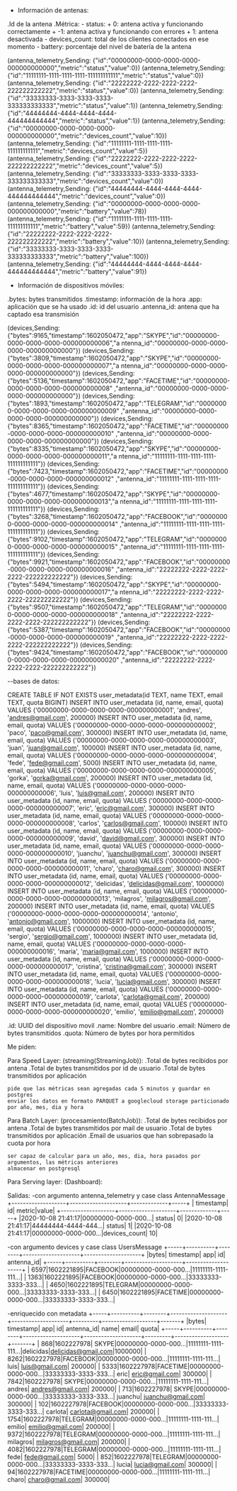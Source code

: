 - Información de antenas:

.Id de la antena
.Métrica:
    - status: +  0: antena activa y funcionando correctamente
              + -1: antena activa y funcionando con errores
              +  1: antena desactivada
    - devices_count: total de los clientes conectados en ese momento
    - battery: porcentaje del nivel de batería de la antena

(antenna_telemetry,Sending: {"id":"00000000-0000-0000-0000-000000000000","metric":"status","value":0})
(antenna_telemetry,Sending: {"id":"11111111-1111-1111-1111-111111111111","metric":"status","value":0})
(antenna_telemetry,Sending: {"id":"22222222-2222-2222-2222-222222222222","metric":"status","value":0})
(antenna_telemetry,Sending: {"id":"33333333-3333-3333-3333-333333333333","metric":"status","value":1})
(antenna_telemetry,Sending: {"id":"44444444-4444-4444-4444-444444444444","metric":"status","value":1})
(antenna_telemetry,Sending: {"id":"00000000-0000-0000-0000-000000000000","metric":"devices_count","value":10})
(antenna_telemetry,Sending: {"id":"11111111-1111-1111-1111-111111111111","metric":"devices_count","value":5})
(antenna_telemetry,Sending: {"id":"22222222-2222-2222-2222-222222222222","metric":"devices_count","value":5})
(antenna_telemetry,Sending: {"id":"33333333-3333-3333-3333-333333333333","metric":"devices_count","value":0})
(antenna_telemetry,Sending: {"id":"44444444-4444-4444-4444-444444444444","metric":"devices_count","value":0})
(antenna_telemetry,Sending: {"id":"00000000-0000-0000-0000-000000000000","metric":"battery","value":78})
(antenna_telemetry,Sending: {"id":"11111111-1111-1111-1111-111111111111","metric":"battery","value":59})
(antenna_telemetry,Sending: {"id":"22222222-2222-2222-2222-222222222222","metric":"battery","value":10})
(antenna_telemetry,Sending: {"id":"33333333-3333-3333-3333-333333333333","metric":"battery","value":100})
(antenna_telemetry,Sending: {"id":"44444444-4444-4444-4444-444444444444","metric":"battery","value":91})

- Información de dispositivos móviles:

.bytes: bytes transmitidos
.timestamp: información de la hora
.app: aplicación que se ha usado
.id: id del usuario
.antenna_id: antena que ha captado esa transmisión

(devices,Sending: {"bytes":9165,"timestamp":1602050472,"app":"SKYPE","id":"00000000-0000-0000-0000-000000000006","a
ntenna_id":"00000000-0000-0000-0000-000000000000"})
(devices,Sending: {"bytes":3809,"timestamp":1602050472,"app":"SKYPE","id":"00000000-0000-0000-0000-000000000007","a
ntenna_id":"00000000-0000-0000-0000-000000000000"})
(devices,Sending: {"bytes":5136,"timestamp":1602050472,"app":"FACETIME","id":"00000000-0000-0000-0000-000000000008"
,"antenna_id":"00000000-0000-0000-0000-000000000000"})
(devices,Sending: {"bytes":1893,"timestamp":1602050472,"app":"TELEGRAM","id":"00000000-0000-0000-0000-000000000009"
,"antenna_id":"00000000-0000-0000-0000-000000000000"})
(devices,Sending: {"bytes":8365,"timestamp":1602050472,"app":"FACETIME","id":"00000000-0000-0000-0000-000000000010"
,"antenna_id":"00000000-0000-0000-0000-000000000000"})
(devices,Sending: {"bytes":8335,"timestamp":1602050472,"app":"SKYPE","id":"00000000-0000-0000-0000-000000000011","a
ntenna_id":"11111111-1111-1111-1111-111111111111"})
(devices,Sending: {"bytes":7423,"timestamp":1602050472,"app":"FACETIME","id":"00000000-0000-0000-0000-000000000012"
,"antenna_id":"11111111-1111-1111-1111-111111111111"})
(devices,Sending: {"bytes":4677,"timestamp":1602050472,"app":"SKYPE","id":"00000000-0000-0000-0000-000000000013","a
ntenna_id":"11111111-1111-1111-1111-111111111111"})
(devices,Sending: {"bytes":3268,"timestamp":1602050472,"app":"FACEBOOK","id":"00000000-0000-0000-0000-000000000014"
,"antenna_id":"11111111-1111-1111-1111-111111111111"})
(devices,Sending: {"bytes":9102,"timestamp":1602050472,"app":"TELEGRAM","id":"00000000-0000-0000-0000-000000000015"
,"antenna_id":"11111111-1111-1111-1111-111111111111"})
(devices,Sending: {"bytes":9921,"timestamp":1602050472,"app":"FACEBOOK","id":"00000000-0000-0000-0000-000000000016"
,"antenna_id":"22222222-2222-2222-2222-222222222222"})
(devices,Sending: {"bytes":5494,"timestamp":1602050472,"app":"SKYPE","id":"00000000-0000-0000-0000-000000000017","a
ntenna_id":"22222222-2222-2222-2222-222222222222"})
(devices,Sending: {"bytes":9507,"timestamp":1602050472,"app":"TELEGRAM","id":"00000000-0000-0000-0000-000000000018"
,"antenna_id":"22222222-2222-2222-2222-222222222222"})
(devices,Sending: {"bytes":5387,"timestamp":1602050472,"app":"FACEBOOK","id":"00000000-0000-0000-0000-000000000019"
,"antenna_id":"22222222-2222-2222-2222-222222222222"})
(devices,Sending: {"bytes":9424,"timestamp":1602050472,"app":"FACEBOOK","id":"00000000-0000-0000-0000-000000000020"
,"antenna_id":"22222222-2222-2222-2222-222222222222"})

--bases de datos:

CREATE TABLE IF NOT EXISTS user_metadata(id TEXT, name TEXT, email TEXT, quota BIGINT)
INSERT INTO user_metadata (id, name, email, quota) VALUES ('00000000-0000-0000-0000-000000000001', 'andres', 'andres@gmail.com', 200000)
INSERT INTO user_metadata (id, name, email, quota) VALUES ('00000000-0000-0000-0000-000000000002', 'paco', 'paco@gmail.com', 300000)
INSERT INTO user_metadata (id, name, email, quota) VALUES ('00000000-0000-0000-0000-000000000003', 'juan', 'juan@gmail.com', 100000)
INSERT INTO user_metadata (id, name, email, quota) VALUES ('00000000-0000-0000-0000-000000000004', 'fede', 'fede@gmail.com', 5000)
INSERT INTO user_metadata (id, name, email, quota) VALUES ('00000000-0000-0000-0000-000000000005', 'gorka', 'gorka@gmail.com', 200000)
INSERT INTO user_metadata (id, name, email, quota) VALUES ('00000000-0000-0000-0000-000000000006', 'luis', 'luis@gmail.com', 200000)
INSERT INTO user_metadata (id, name, email, quota) VALUES ('00000000-0000-0000-0000-000000000007', 'eric', 'eric@gmail.com', 300000)
INSERT INTO user_metadata (id, name, email, quota) VALUES ('00000000-0000-0000-0000-000000000008', 'carlos', 'carlos@gmail.com', 100000)
INSERT INTO user_metadata (id, name, email, quota) VALUES ('00000000-0000-0000-0000-000000000009', 'david', 'david@gmail.com', 300000)
INSERT INTO user_metadata (id, name, email, quota) VALUES ('00000000-0000-0000-0000-000000000010', 'juanchu', 'juanchu@gmail.com', 300000)
INSERT INTO user_metadata (id, name, email, quota) VALUES ('00000000-0000-0000-0000-000000000011', 'charo', 'charo@gmail.com', 300000)
INSERT INTO user_metadata (id, name, email, quota) VALUES ('00000000-0000-0000-0000-000000000012', 'delicidas', 'delicidas@gmail.com', 1000000)
INSERT INTO user_metadata (id, name, email, quota) VALUES ('00000000-0000-0000-0000-000000000013', 'milagros', 'milagros@gmail.com', 200000)
INSERT INTO user_metadata (id, name, email, quota) VALUES ('00000000-0000-0000-0000-000000000014', 'antonio', 'antonio@gmail.com', 1000000)
INSERT INTO user_metadata (id, name, email, quota) VALUES ('00000000-0000-0000-0000-000000000015', 'sergio', 'sergio@gmail.com', 1000000)
INSERT INTO user_metadata (id, name, email, quota) VALUES ('00000000-0000-0000-0000-000000000016', 'maria', 'maria@gmail.com', 1000000)
INSERT INTO user_metadata (id, name, email, quota) VALUES ('00000000-0000-0000-0000-000000000017', 'cristina', 'cristina@gmail.com', 300000)
INSERT INTO user_metadata (id, name, email, quota) VALUES ('00000000-0000-0000-0000-000000000018', 'lucia', 'lucia@gmail.com', 300000)
INSERT INTO user_metadata (id, name, email, quota) VALUES ('00000000-0000-0000-0000-000000000019', 'carlota', 'carlota@gmail.com', 200000)
INSERT INTO user_metadata (id, name, email, quota) VALUES ('00000000-0000-0000-0000-000000000020', 'emilio', 'emilio@gmail.com', 200000)

.id: UUID del dispositivo movil
.name: Nombre del usuario
.email: Número de bytes transmitidos
.quota: Número de bytes por hora permitidos

Me piden:

Para Speed Layer: (streaming(StreamingJob)):
    .Total de bytes recibidos por antena
    .Total de bytes transmitidos por id de usuario
    .Total de bytes transmitidos por aplicación
    
    pide que las métricas sean agregadas cada 5 minutos y guardar en postgres
    enviar los datos en formato PARQUET a googlecloud storage particionado por año, mes, dia y hora

Para Batch Layer: (procesamiento(BatchJob)):
    .Total de bytes recibidos por antena
    .Total de bytes transmitidos por mail de usuario
    .Total de bytes transmitidos por aplicación
    .Email de usuarios que han sobrepasado la cuota por hora
    
    ser capaz de calcular para un año, mes, dia, hora pasados por argumentos, las métricas anteriores
    almacenar en postgresql

Para Serving layer: (Dashboard):


Salidas:
-con argumento antenna_telemetry y case class AntennaMessage
+-------------------+--------------------+-------------+-----+
|          timestamp|                  id|       metric|value|
+-------------------+--------------------+-------------+-----+
|2020-10-08 21:41:17|00000000-0000-000...|       status|    0|
|2020-10-08 21:41:17|44444444-4444-444...|       status|    1|
|2020-10-08 21:41:17|00000000-0000-000...|devices_count|   10|

-con argumento devices y case class UsersMessage
+-----+----------+--------+--------------------+--------------------+
|bytes| timestamp|     app|                  id|          antenna_id|
+-----+----------+--------+--------------------+--------------------+
| 6597|1602221895|FACEBOOK|00000000-0000-000...|11111111-1111-111...|
| 1363|1602221895|FACEBOOK|00000000-0000-000...|33333333-3333-333...|
| 4650|1602221895|TELEGRAM|00000000-0000-000...|33333333-3333-333...|
| 6450|1602221895|FACETIME|00000000-0000-000...|33333333-3333-333...|

-enriquecido con metadata
+-----+----------+--------+--------------------+--------------------+---------+-------------------+-------+
|bytes| timestamp|     app|                  id|          antenna_id|     name|              email|  quota|
+-----+----------+--------+--------------------+--------------------+---------+-------------------+-------+
|  868|1602227978|   SKYPE|00000000-0000-000...|11111111-1111-111...|delicidas|delicidas@gmail.com|1000000|
| 8262|1602227978|FACEBOOK|00000000-0000-000...|11111111-1111-111...|     luis|     luis@gmail.com| 200000|
| 5333|1602227978|FACETIME|00000000-0000-000...|33333333-3333-333...|     eric|     eric@gmail.com| 300000|
| 7842|1602227978|   SKYPE|00000000-0000-000...|11111111-1111-111...|   andres|   andres@gmail.com| 200000|
|  713|1602227978|   SKYPE|00000000-0000-000...|33333333-3333-333...|  juanchu|  juanchu@gmail.com| 300000|
|  102|1602227978|FACEBOOK|00000000-0000-000...|33333333-3333-333...|  carlota|  carlota@gmail.com| 200000|
| 1754|1602227978|TELEGRAM|00000000-0000-000...|11111111-1111-111...|   emilio|   emilio@gmail.com| 200000|
| 9372|1602227978|TELEGRAM|00000000-0000-000...|11111111-1111-111...| milagros| milagros@gmail.com| 200000|
| 4082|1602227978|TELEGRAM|00000000-0000-000...|11111111-1111-111...|     fede|     fede@gmail.com|   5000|
|  852|1602227978|TELEGRAM|00000000-0000-000...|33333333-3333-333...|    lucia|    lucia@gmail.com| 300000|
|   94|1602227978|FACETIME|00000000-0000-000...|11111111-1111-111...|    charo|    charo@gmail.com| 300000|
